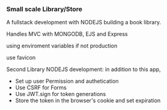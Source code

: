 ### Small scale Library/Store

A fullstack development with NODEJS building a book library.

Handles MVC with MONGODB, EJS and Express 

using enviroment variables if not production

use favicon

Second Library NODEJS development:
in addition to this app,

- Set up user Permission and authetication
- Use CSRF for Forms
- Use JWT.sign for token generations
- Store the token in the browser's cookie and set expiration

